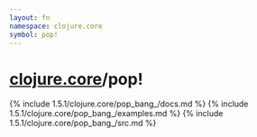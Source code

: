 ```yaml
---
layout: fn
namespace: clojure.core
symbol: pop!
---
```


# [clojure.core](../)/pop!

{% include 1.5.1/clojure.core/pop_bang_/docs.md %}
{% include 1.5.1/clojure.core/pop_bang_/examples.md %}
{% include 1.5.1/clojure.core/pop_bang_/src.md %}

